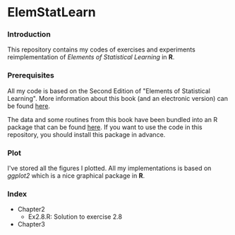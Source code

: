 # ElemStatLearn

### Introduction

This repository contains my codes of exercises and experiments reimplementation of *Elements of Statistical Learning* in **R**.

### Prerequisites

All my code is based on the Second Edition of "Elements of Statistical Learning". More information about this book (and an electronic version) can be found [here](http://statweb.stanford.edu/~tibs/ElemStatLearn/).

The data and some routines from this book have been bundled into an R package that can be found [here](https://cran.r-project.org/web/packages/ElemStatLearn/index.html). If you want to use the code in this repository, you should install this package in advance.

### Plot

I've stored all the figures I plotted. All my implementations is based on *ggplot2* which is a nice graphical package in **R**.

### Index

- Chapter2
	- Ex2.8.R: Solution to exercise 2.8
- Chapter3
